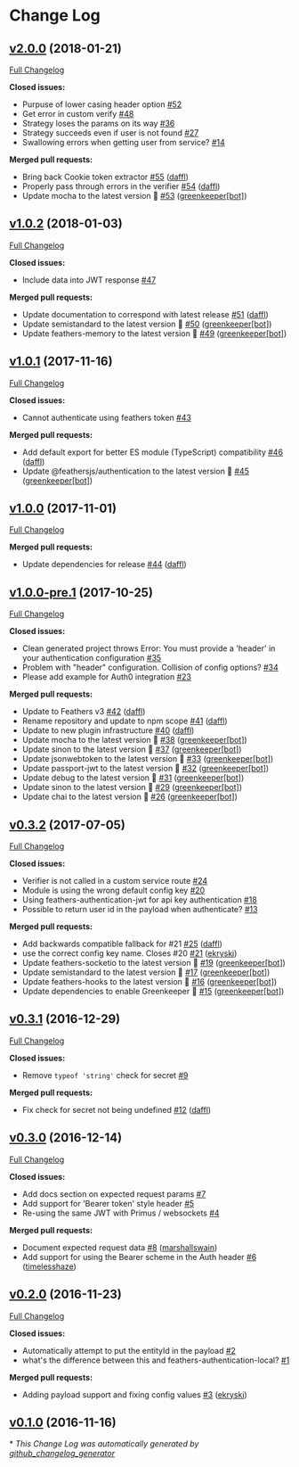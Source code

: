 # Change Log

## [v2.0.0](https://github.com/feathersjs/authentication-jwt/tree/v2.0.0) (2018-01-21)
[Full Changelog](https://github.com/feathersjs/authentication-jwt/compare/v1.0.2...v2.0.0)

**Closed issues:**

- Purpuse of lower casing header option [\#52](https://github.com/feathersjs/authentication-jwt/issues/52)
- Get error in custom verify [\#48](https://github.com/feathersjs/authentication-jwt/issues/48)
- Strategy loses the params on its way [\#36](https://github.com/feathersjs/authentication-jwt/issues/36)
- Strategy succeeds even if user is not found [\#27](https://github.com/feathersjs/authentication-jwt/issues/27)
- Swallowing errors when getting user from service? [\#14](https://github.com/feathersjs/authentication-jwt/issues/14)

**Merged pull requests:**

- Bring back Cookie token extractor [\#55](https://github.com/feathersjs/authentication-jwt/pull/55) ([daffl](https://github.com/daffl))
- Properly pass through errors in the verifier [\#54](https://github.com/feathersjs/authentication-jwt/pull/54) ([daffl](https://github.com/daffl))
- Update mocha to the latest version 🚀 [\#53](https://github.com/feathersjs/authentication-jwt/pull/53) ([greenkeeper[bot]](https://github.com/apps/greenkeeper))

## [v1.0.2](https://github.com/feathersjs/authentication-jwt/tree/v1.0.2) (2018-01-03)
[Full Changelog](https://github.com/feathersjs/authentication-jwt/compare/v1.0.1...v1.0.2)

**Closed issues:**

- Include data into JWT response [\#47](https://github.com/feathersjs/authentication-jwt/issues/47)

**Merged pull requests:**

- Update documentation to correspond with latest release [\#51](https://github.com/feathersjs/authentication-jwt/pull/51) ([daffl](https://github.com/daffl))
- Update semistandard to the latest version 🚀 [\#50](https://github.com/feathersjs/authentication-jwt/pull/50) ([greenkeeper[bot]](https://github.com/apps/greenkeeper))
- Update feathers-memory to the latest version 🚀 [\#49](https://github.com/feathersjs/authentication-jwt/pull/49) ([greenkeeper[bot]](https://github.com/apps/greenkeeper))

## [v1.0.1](https://github.com/feathersjs/authentication-jwt/tree/v1.0.1) (2017-11-16)
[Full Changelog](https://github.com/feathersjs/authentication-jwt/compare/v1.0.0...v1.0.1)

**Closed issues:**

- Cannot authenticate using feathers token [\#43](https://github.com/feathersjs/authentication-jwt/issues/43)

**Merged pull requests:**

- Add default export for better ES module \(TypeScript\) compatibility [\#46](https://github.com/feathersjs/authentication-jwt/pull/46) ([daffl](https://github.com/daffl))
- Update @feathersjs/authentication to the latest version 🚀 [\#45](https://github.com/feathersjs/authentication-jwt/pull/45) ([greenkeeper[bot]](https://github.com/apps/greenkeeper))

## [v1.0.0](https://github.com/feathersjs/authentication-jwt/tree/v1.0.0) (2017-11-01)
[Full Changelog](https://github.com/feathersjs/authentication-jwt/compare/v1.0.0-pre.1...v1.0.0)

**Merged pull requests:**

- Update dependencies for release [\#44](https://github.com/feathersjs/authentication-jwt/pull/44) ([daffl](https://github.com/daffl))

## [v1.0.0-pre.1](https://github.com/feathersjs/authentication-jwt/tree/v1.0.0-pre.1) (2017-10-25)
[Full Changelog](https://github.com/feathersjs/authentication-jwt/compare/v0.3.2...v1.0.0-pre.1)

**Closed issues:**

- Clean generated project throws Error: You must provide a 'header' in your authentication configuration  [\#35](https://github.com/feathersjs/authentication-jwt/issues/35)
- Problem with "header" configuration. Collision of config options? [\#34](https://github.com/feathersjs/authentication-jwt/issues/34)
- Please add example for Auth0 integration [\#23](https://github.com/feathersjs/authentication-jwt/issues/23)

**Merged pull requests:**

- Update to Feathers v3 [\#42](https://github.com/feathersjs/authentication-jwt/pull/42) ([daffl](https://github.com/daffl))
- Rename repository and update to npm scope [\#41](https://github.com/feathersjs/authentication-jwt/pull/41) ([daffl](https://github.com/daffl))
- Update to new plugin infrastructure [\#40](https://github.com/feathersjs/authentication-jwt/pull/40) ([daffl](https://github.com/daffl))
- Update mocha to the latest version 🚀 [\#38](https://github.com/feathersjs/authentication-jwt/pull/38) ([greenkeeper[bot]](https://github.com/apps/greenkeeper))
- Update sinon to the latest version 🚀 [\#37](https://github.com/feathersjs/authentication-jwt/pull/37) ([greenkeeper[bot]](https://github.com/apps/greenkeeper))
- Update jsonwebtoken to the latest version 🚀 [\#33](https://github.com/feathersjs/authentication-jwt/pull/33) ([greenkeeper[bot]](https://github.com/apps/greenkeeper))
- Update passport-jwt to the latest version 🚀 [\#32](https://github.com/feathersjs/authentication-jwt/pull/32) ([greenkeeper[bot]](https://github.com/apps/greenkeeper))
- Update debug to the latest version 🚀 [\#31](https://github.com/feathersjs/authentication-jwt/pull/31) ([greenkeeper[bot]](https://github.com/apps/greenkeeper))
- Update sinon to the latest version 🚀 [\#29](https://github.com/feathersjs/authentication-jwt/pull/29) ([greenkeeper[bot]](https://github.com/apps/greenkeeper))
- Update chai to the latest version 🚀 [\#26](https://github.com/feathersjs/authentication-jwt/pull/26) ([greenkeeper[bot]](https://github.com/apps/greenkeeper))

## [v0.3.2](https://github.com/feathersjs/authentication-jwt/tree/v0.3.2) (2017-07-05)
[Full Changelog](https://github.com/feathersjs/authentication-jwt/compare/v0.3.1...v0.3.2)

**Closed issues:**

- Verifier is not called in a custom service route [\#24](https://github.com/feathersjs/authentication-jwt/issues/24)
- Module is using the wrong default config key [\#20](https://github.com/feathersjs/authentication-jwt/issues/20)
- Using feathers-authentication-jwt for api key authentication [\#18](https://github.com/feathersjs/authentication-jwt/issues/18)
- Possible to return user id in the payload when authenticate? [\#13](https://github.com/feathersjs/authentication-jwt/issues/13)

**Merged pull requests:**

- Add backwards compatible fallback for \#21 [\#25](https://github.com/feathersjs/authentication-jwt/pull/25) ([daffl](https://github.com/daffl))
- use the correct config key name. Closes \#20 [\#21](https://github.com/feathersjs/authentication-jwt/pull/21) ([ekryski](https://github.com/ekryski))
- Update feathers-socketio to the latest version 🚀 [\#19](https://github.com/feathersjs/authentication-jwt/pull/19) ([greenkeeper[bot]](https://github.com/apps/greenkeeper))
- Update semistandard to the latest version 🚀 [\#17](https://github.com/feathersjs/authentication-jwt/pull/17) ([greenkeeper[bot]](https://github.com/apps/greenkeeper))
- Update feathers-hooks to the latest version 🚀 [\#16](https://github.com/feathersjs/authentication-jwt/pull/16) ([greenkeeper[bot]](https://github.com/apps/greenkeeper))
- Update dependencies to enable Greenkeeper 🌴 [\#15](https://github.com/feathersjs/authentication-jwt/pull/15) ([greenkeeper[bot]](https://github.com/apps/greenkeeper))

## [v0.3.1](https://github.com/feathersjs/authentication-jwt/tree/v0.3.1) (2016-12-29)
[Full Changelog](https://github.com/feathersjs/authentication-jwt/compare/v0.3.0...v0.3.1)

**Closed issues:**

- Remove `typeof 'string'` check for secret [\#9](https://github.com/feathersjs/authentication-jwt/issues/9)

**Merged pull requests:**

- Fix check for secret not being undefined [\#12](https://github.com/feathersjs/authentication-jwt/pull/12) ([daffl](https://github.com/daffl))

## [v0.3.0](https://github.com/feathersjs/authentication-jwt/tree/v0.3.0) (2016-12-14)
[Full Changelog](https://github.com/feathersjs/authentication-jwt/compare/v0.2.0...v0.3.0)

**Closed issues:**

- Add docs section on expected request params [\#7](https://github.com/feathersjs/authentication-jwt/issues/7)
- Add support for 'Bearer token' style header [\#5](https://github.com/feathersjs/authentication-jwt/issues/5)
- Re-using the same JWT with Primus / websockets [\#4](https://github.com/feathersjs/authentication-jwt/issues/4)

**Merged pull requests:**

- Document expected request data [\#8](https://github.com/feathersjs/authentication-jwt/pull/8) ([marshallswain](https://github.com/marshallswain))
- Add support for using the Bearer scheme in the Auth header [\#6](https://github.com/feathersjs/authentication-jwt/pull/6) ([timelesshaze](https://github.com/timelesshaze))

## [v0.2.0](https://github.com/feathersjs/authentication-jwt/tree/v0.2.0) (2016-11-23)
[Full Changelog](https://github.com/feathersjs/authentication-jwt/compare/v0.1.0...v0.2.0)

**Closed issues:**

- Automatically attempt to put the entityId in the payload [\#2](https://github.com/feathersjs/authentication-jwt/issues/2)
- what's the difference between this and feathers-authentication-local? [\#1](https://github.com/feathersjs/authentication-jwt/issues/1)

**Merged pull requests:**

- Adding payload support and fixing config values [\#3](https://github.com/feathersjs/authentication-jwt/pull/3) ([ekryski](https://github.com/ekryski))

## [v0.1.0](https://github.com/feathersjs/authentication-jwt/tree/v0.1.0) (2016-11-16)


\* *This Change Log was automatically generated by [github_changelog_generator](https://github.com/skywinder/Github-Changelog-Generator)*
